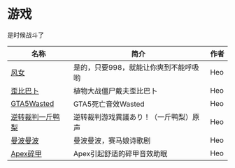 # 游戏

是时候战斗了

| 名称  | 简介 | 作者 |
|-----|----|--------|
| [风女](/游戏/audios/风女998-1700831200.muyu) | 是的，只要998，就能让你爽到不能呼吸哟   |   Heo     |
| [歪比巴卜](/游戏/audios/歪比巴卜-1703473704.muyu) | 植物大战僵尸戴夫歪比巴卜 | Heo |
| [GTA5Wasted](/游戏/audios/GTA5Wasted-1706693764.muyu) | GTA5死亡音效Wasted | Heo |
| [逆转裁判一斤鸭梨](/游戏/audios/逆转裁判一斤鸭梨-1711334066.muyu) | 逆转裁判游戏異議あり！（一斤鸭梨）原声 | Heo |
| [曼波曼波](/游戏/audios/曼波曼波-1716780160.muyu) | 曼波曼波，赛马娘诗歌剧 | Heo |
| [Apex碎甲](/游戏/audios/Apex碎甲-1718707466.muyu) | Apex引起舒适的碎甲音效助眠 | Heo |